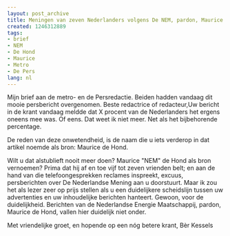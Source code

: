 ```yaml
---
layout: post_archive
title: Meningen van zeven Nederlanders volgens De NEM, pardon, Maurice de Hond.
created: 1246312889
tags:
- brief
- NEM
- De Hond
- Maurice
- Metro
- De Pers
lang: nl
---
```

Mijn brief aan de metro- en de Persredactie. Beiden hadden vandaag dit mooie persbericht overgenomen. Beste redactrice of redacteur,Uw bericht in de krant vandaag meldde dat X procent van de Nederlanders het ergens oneens mee was. Of eens. Dat weet ik niet meer. Net als het bijbehorende percentage.

De reden van deze onwetendheid, is de naam die u iets verderop in dat artikel noemde als bron: Maurice de Hond.

Wilt u dat alstublieft nooit meer doen? Maurice "NEM" de Hond als bron vernoemen? Prima dat hij af en toe vijf tot zeven vrienden belt; en aan de hand van die telefoongesprekken reclames inspreekt, excuus, persberichten over De Nederlandse Mening aan u doorstuurt. Maar ik zou het als lezer zeer op prijs stellen als u een duidelijkere scheidslijn tussen uw advertenties en uw inhoudelijke berichten hanteert. Gewoon, voor de duidelijkheid. Berichten van de Nederlandse Energie Maatschappij, pardon, Maurice de Hond, vallen hier duidelijk niet onder.

Met vriendelijke groet, en hopende op een nóg betere krant, Bèr Kessels
